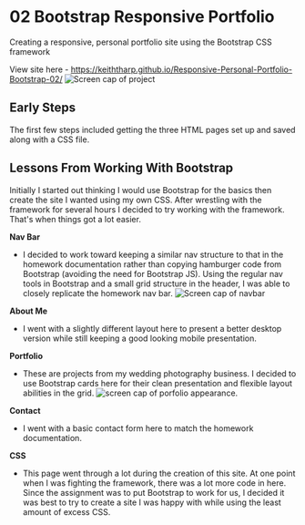 # 02 Bootstrap Responsive Portfolio
Creating a responsive, personal portfolio site using the Bootstrap CSS framework

View site here - https://keiththarp.github.io/Responsive-Personal-Portfolio-Bootstrap-02/
![Screen cap of project](https://github.com/keiththarp/02-Bootstrap-Responsive-Portfolio/blob/master/assets/Screen%20Shot%202020-06-23%20at%206.29.43%20PM.png)

## Early Steps
The first few steps included getting the three HTML pages set up and saved along with a CSS file.

## Lessons From Working With Bootstrap
Initially I started out thinking I would use Bootstrap for the basics then create the site I wanted using my own CSS. After wrestling with the framework for several hours I decided to try working with the framework. That's when things got a lot easier.

**Nav Bar**
* I decided to work toward keeping a similar nav structure to that in the homework documentation rather than copying hamburger code from Bootstrap (avoiding the need for Bootstrap JS). Using the regular nav tools in Bootstrap and a small grid structure in the header, I was able to closely replicate the homework nav bar.
![Screen cap of navbar](https://github.com/keiththarp/02-Bootstrap-Responsive-Portfolio/blob/master/assets/nav-cap.png)

**About Me**
* I went with a slightly different layout here to present a better desktop version while still keeping a good looking mobile presentation.

**Portfolio**
* These are projects from my wedding photography business. I decided to use Bootstrap cards here for their clean presentation and flexible layout abilities in the grid.
![screen cap of porfolio appearance.](/master/assets/portfolio-cap.png)

**Contact**
* I went with a basic contact form here to match the homework documentation.

**CSS**
* This page went through a lot during the creation of this site. At one point when I was fighting the framework, there was a lot more code in here. Since the assignment was to put Bootstrap to work for us, I decided it was best to try to create a site I was happy with while using the least amount of excess CSS.




